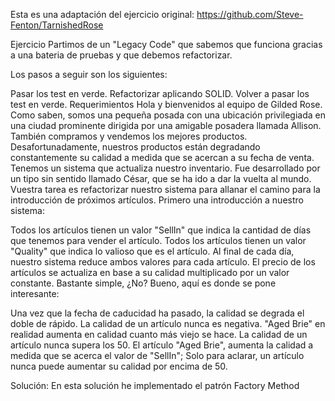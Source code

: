 Esta es una adaptación del ejercicio original: https://github.com/Steve-Fenton/TarnishedRose

Ejercicio
Partimos de un "Legacy Code" que sabemos que funciona gracias a una bateria de pruebas y que debemos refactorizar.

Los pasos a seguir son los siguientes:

Pasar los test en verde.
Refactorizar aplicando SOLID.
Volver a pasar los test en verde.
Requerimientos
Hola y bienvenidos al equipo de Gilded Rose. Como saben, somos una pequeña posada con una ubicación privilegiada en una ciudad prominente dirigida por una amigable posadera llamada Allison. También compramos y vendemos los mejores productos. Desafortunadamente, nuestros productos están degradando constantemente su calidad a medida que se acercan a su fecha de venta. Tenemos un sistema que actualiza nuestro inventario. Fue desarrollado por un tipo sin sentido llamado César, que se ha ido a dar la vuelta al mundo. Vuestra tarea es refactorizar nuestro sistema para allanar el camino para la introducción de próximos artículos. Primero una introducción a nuestro sistema:

Todos los artículos tienen un valor "SellIn" que indica la cantidad de días que tenemos para vender el artículo.
Todos los artículos tienen un valor "Quality" que indica lo valioso que es el artículo.
Al final de cada día, nuestro sistema reduce ambos valores para cada artículo.
El precio de los artículos se actualiza en base a su calidad multiplicado por un valor constante.
Bastante simple, ¿No? Bueno, aquí es donde se pone interesante:

Una vez que la fecha de caducidad ha pasado, la calidad se degrada el doble de rápido.
La calidad de un artículo nunca es negativa.
"Aged Brie" en realidad aumenta en calidad cuanto más viejo se hace.
La calidad de un artículo nunca supera los 50.
El artículo "Aged Brie", aumenta la calidad a medida que se acerca el valor de "SellIn";
Solo para aclarar, un artículo nunca puede aumentar su calidad por encima de 50.

Solución:
En esta solución he implementado el patrón Factory Method
